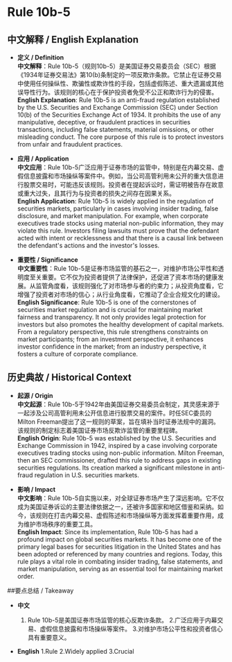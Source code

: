 # Rule 10b-5

## 中文解释 / English Explanation

* **定义 / Definition**  
  **中文解释**：Rule 10b-5（规则10b-5）是美国证券交易委员会（SEC）根据《1934年证券交易法》第10(b)条制定的一项反欺诈条款。它禁止在证券交易中使用任何操纵性、欺骗性或欺诈性的手段，包括虚假陈述、重大遗漏或其他误导性行为。该规则的核心在于保护投资者免受不公正和欺诈行为的侵害。  
  **English Explanation**: Rule 10b-5 is an anti-fraud regulation established by the U.S. Securities and Exchange Commission (SEC) under Section 10(b) of the Securities Exchange Act of 1934. It prohibits the use of any manipulative, deceptive, or fraudulent practices in securities transactions, including false statements, material omissions, or other misleading conduct. The core purpose of this rule is to protect investors from unfair and fraudulent practices.

* **应用 / Application**  
  **中文应用**：Rule 10b-5广泛应用于证券市场的监管中，特别是在内幕交易、虚假信息披露和市场操纵等案件中。例如，当公司高管利用未公开的重大信息进行股票交易时，可能违反该规则。投资者在提起诉讼时，需证明被告存在故意或重大过失，且其行为与投资者的损失之间存在因果关系。  
  **English Application**: Rule 10b-5 is widely applied in the regulation of securities markets, particularly in cases involving insider trading, false disclosure, and market manipulation. For example, when corporate executives trade stocks using material non-public information, they may violate this rule. Investors filing lawsuits must prove that the defendant acted with intent or recklessness and that there is a causal link between the defendant's actions and the investor's losses.

* **重要性 / Significance**  
  **中文重要性**：Rule 10b-5是证券市场监管的基石之一，对维护市场公平性和透明度至关重要。它不仅为投资者提供了法律保护，还促进了资本市场的健康发展。从监管角度看，该规则强化了对市场参与者的约束力；从投资角度看，它增强了投资者对市场的信心；从行业角度看，它推动了企业合规文化的建设。  
  **English Significance**: Rule 10b-5 is one of the cornerstones of securities market regulation and is crucial for maintaining market fairness and transparency. It not only provides legal protection for investors but also promotes the healthy development of capital markets. From a regulatory perspective, this rule strengthens constraints on market participants; from an investment perspective, it enhances investor confidence in the market; from an industry perspective, it fosters a culture of corporate compliance.

## 历史典故 / Historical Context

* **起源 / Origin**  
  **中文起源**：Rule 10b-5于1942年由美国证券交易委员会制定，其灵感来源于一起涉及公司高管利用未公开信息进行股票交易的案件。时任SEC委员的Milton Freeman提出了这一规则的草案，旨在填补当时证券法规中的漏洞。该规则的制定标志着美国证券市场反欺诈监管的重要里程碑。  
  **English Origin**: Rule 10b-5 was established by the U.S. Securities and Exchange Commission in 1942, inspired by a case involving corporate executives trading stocks using non-public information. Milton Freeman, then an SEC commissioner, drafted this rule to address gaps in existing securities regulations. Its creation marked a significant milestone in anti-fraud regulation in U.S. securities markets.

* **影响 / Impact**  
  **中文影响**：Rule 10b-5自实施以来，对全球证券市场产生了深远影响。它不仅成为美国证券诉讼的主要法律依据之一，还被许多国家和地区借鉴和采纳。如今，该规则在打击内幕交易、虚假陈述和市场操纵等方面发挥着重要作用，成为维护市场秩序的重要工具。  
  **English Impact**: Since its implementation, Rule 10b-5 has had a profound impact on global securities markets. It has become one of the primary legal bases for securities litigation in the United States and has been adopted or referenced by many countries and regions. Today, this rule plays a vital role in combating insider trading, false statements, and market manipulation, serving as an essential tool for maintaining market order.

##要点总结 / Takeaway

* **中文**  
  1. Rule 10b-5是美国证券市场监管的核心反欺诈条款。
  2.广泛应用于内幕交易、虚假信息披露和市场操纵等案件。
  3.对维护市场公平性和投资者信心具有重要意义。

* **English**
  1.Rule
   2.Widely applied
   3.Crucial